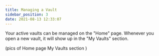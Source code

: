 ```yaml
---
title: Managing a Vault  
sidebar_position: 3
date: 2021-08-13 12:33:07
---
```


Your active vaults can be managed on the "Home" page. Whenever you open a new vault, it will show up in the "My Vaults" section. 

(pics of Home page My Vaults section )




